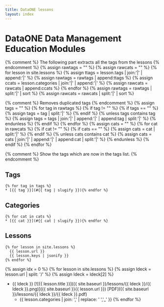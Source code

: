 ```yaml
---
title: DataONE lessons
layout: index
---
```


# DataONE Data Management Education Modules

{% comment %}
The following part extracts all the tags from the lessons
{% endcomment %}
{% assign rawtags = "" %}
{% assign rawcats = "" %}
{% for lesson in site.lessons %}
	{% assign ttags = lesson.tags | join:'|' | append:'|' %}
	{% assign rawtags = rawtags | append:ttags %}
	{% assign ccats = lesson.categories | join:'|' | append:'|' %}
	{% assign rawcats = rawcats | append:ccats %}
{% endfor %}
{% assign rawtags = rawtags | split:'|' | sort %}
{% assign rawcats = rawcats | split:'|' | sort %}

{% comment %}
Removes duplicated tags
{% endcomment %}
{% assign tags = "" %}
{% for tag in rawtags %}
	{% if tag != "" %}
		{% if tags == "" %}
			{% assign tags = tag | split:'|' %}
		{% endif %}
		{% unless tags contains tag %}
			{% assign tags = tags | join:'|' | append:'|' | append:tag | split:'|' %}
		{% endunless %}
	{% endif %}
{% endfor %}
{% assign cats = "" %}
{% for cat in rawcats %}
	{% if cat != "" %}
		{% if cats == "" %}
			{% assign cats = cat | split:'|' %}
		{% endif %}
		{% unless cats contains cat %}
			{% assign cats = cats | join:'|' | append:'|' | append:cat | split:'|' %}
		{% endunless %}
	{% endif %}
{% endfor %}

{% comment %}
Show the tags which are now in the tags list.
{% endcomment %}

## Tags
```
{% for tag in tags %}
* [{{ tag }}](#{{ tag | slugify }}){% endfor %}
```

## Categories
```
{% for cat in cats %}
* [{{ cat }}](#{{ cat | slugify }}){% endfor %}
```

## Lessons
```
{% for lesson in site.lessons %}
  {{ lesson.url }}
  {{ lesson.keys | jsonify }}
{% endfor %}
```
{% assign idx = 0 %}
{% for lesson in site.lessons %}
  {% assign ldeck = lesson.url | split: '/' %}
  {% assign ldeck = ldeck[2] %}
- {{ ldeck }} [![{{ lesson.title }}]({{ site.baseurl }}/lessons/{{ ldeck }}/{{ ldeck }}.png)]({{ site.baseurl }}{{ lesson.url }}) [PDF]({{ site.baseurl }}/lessons/{{ ldeck }}/{{ ldeck }}.pdf)
  - {{ lesson.categories | join: ',' | replace: ' ','_' }}
{% endfor %}
